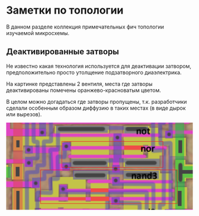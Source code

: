 # Заметки по топологии

В данном разделе коллекция примечательных фич топологии изучаемой микросхемы.

## Деактивированные затворы

Не известно какая технология используется для деактивации затвором, предположительно просто утолщение подзатворного диаэлектрика.

На картинке представлены 2 вентиля, места где затворы деактивированы помечены оранжево-красноватым цветом.

В целом можно догадаться где затворы пропущены, т.к. разработчики сделали особенным образом диффузию в таких местах (в виде дырок или вырезов).

![topo_disabled_gates](imgstore/topo_disabled_gates.png)